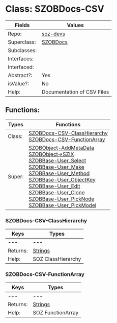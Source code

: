 
# Class:	SZOBDocs-CSV

| Fields | Values |
| --------- | --------- |
| Repo: | [soz-devs](/repos/soz-devs.html) |
| Superclass: | [SZOBDocs](SZOBDocs.html) |
| Subclasses: |  |
| Interfaces: |  |
| Interfaced: |  |
| Abstract?: | Yes |
| isValue?: | No |
| Help: | Documentation of CSV Files |


## Functions:

| Types | Functions |
| --------- | --------- |
| Class: | [SZOBDocs-CSV-ClassHierarchy](#SZOBDocs-CSV-ClassHierarchy) <br> [SZOBDocs-CSV-FunctionArray](#SZOBDocs-CSV-FunctionArray) |
| Super: | [SZOBObject-AddMetaData](SZOBObject.html) <br> [SZOBObject->SZIX](SZOBObject.html) <br> [SZOBBase-User_Select](SZOBBase.html) <br> [SZOBBase-User_Make](SZOBBase.html) <br> [SZOBBase-User_Method](SZOBBase.html) <br> [SZOBBase-User_ObjectKey](SZOBBase.html) <br> [SZOBBase-User_Edit](SZOBBase.html) <br> [SZOBBase-User_Clone](SZOBBase.html) <br> [SZOBBase-User_PickNode](SZOBBase.html) <br> [SZOBBase-User_PickModel](SZOBBase.html) |


### SZOBDocs-CSV-ClassHierarchy

| Keys | Types |
| --------- | --------- |
| **---** | **---** |
| Returns: | [Strings](Strings.html) |
| Help: | SOZ ClassHierarchy |

### SZOBDocs-CSV-FunctionArray

| Keys | Types |
| --------- | --------- |
| **---** | **---** |
| Returns: | [Strings](Strings.html) |
| Help: | SOZ FunctionArray |

